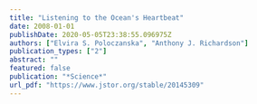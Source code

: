```yaml
---
title: "Listening to the Ocean's Heartbeat"
date: 2008-01-01
publishDate: 2020-05-05T23:38:55.096975Z
authors: ["Elvira S. Poloczanska", "Anthony J. Richardson"]
publication_types: ["2"]
abstract: ""
featured: false
publication: "*Science*"
url_pdf: "https://www.jstor.org/stable/20145309"
---
```


